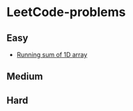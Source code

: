 # LeetCode-problems
 
## Easy
* [Running sum of 1D array](Solutions/src/easy/RunningSumOfOneDArray.java)
## Medium

## Hard
